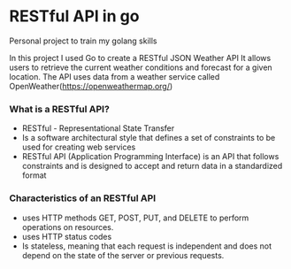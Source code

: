 # RESTful API in go

Personal project to train my golang skills

In this project I used Go to create a RESTful JSON Weather API
It allows users to retrieve the current weather conditions and forecast for a given location.
The API uses data from a weather service called OpenWeather(https://openweathermap.org/)

### What is a RESTful API?
- RESTful - Representational State Transfer
- Is a software architectural style that defines a set of constraints to be used for creating web services
- RESTful API (Application Programming Interface) is an API that follows constraints and is designed to accept and return data in a standardized format

### Characteristics of an RESTful API
- uses HTTP methods GET, POST, PUT, and DELETE to perform operations on resources.
- uses HTTP status codes
- Is stateless, meaning that each request is independent and does not depend on the state of the server or previous requests.
